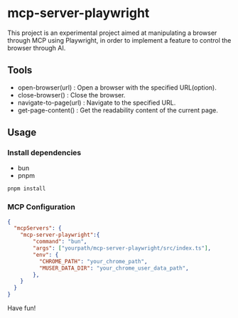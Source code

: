 # mcp-server-playwright

This project is an experimental project aimed at manipulating a browser through MCP using Playwright, in order to implement a feature to control the browser through AI.

## Tools

- open-browser(url) : Open a browser with the specified URL(option).
- close-browser() : Close the browser.
- navigate-to-page(url) : Navigate to the specified URL.
- get-page-content() : Get the readability content of the current page.


## Usage

### Install dependencies

- bun
- pnpm
  
```bash
pnpm install
```

### MCP Configuration

```json
{
  "mcpServers": {
    "mcp-server-playwright":{
        "command": "bun",
        "args": ["yourpath/mcp-server-playwright/src/index.ts"],
        "env": {
          "CHROME_PATH": "your_chrome_path",
          "MUSER_DATA_DIR": "your_chrome_user_data_path",
        },
    }
  }
}
```

Have fun!